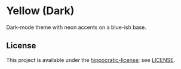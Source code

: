 # Yellow (Dark)

Dark-mode theme with neon accents on a blue-ish base.

## License

This project is available under the [hippocratic-license](https://github.com/EthicalSource/hippocratic-license); see [LICENSE](LICENSE).
